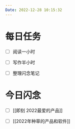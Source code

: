 ```yaml
---
Date: 2022-12-28 10:15:32
---
```


# 每日任务
- [ ] 阅读一小时
- [ ] 写作半小时
- [ ] 整理闪念笔记


# 今日闪念
- [ ] [[即刻 2022最爱的产品]]
- [ ] [[2022年种草的产品和软件]]




